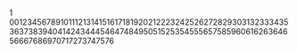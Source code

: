 1
0012345678910111213141516171819202122232425262728293031323334353637383940414243444546474849505152535455565758596061626364656667686970717273747576